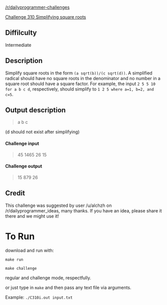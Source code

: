 [/r/dailyprogrammer-challenges](https://www.reddit.com/r/dailyprogrammer/)

[Challenge 310 Simplifying square roots](https://www.reddit.com/r/dailyprogrammer/comments/64y4cf/20170412_challenge_310_intermediate_simplifying/)

## Diffilculty

Intermediate

## Description

Simplify square roots in the form `(a sqrt(b))/(c sqrt(d))`. A simplified radical should have no square roots in the denominator and no number in a square root should have a square factor. For example, the input `2 5 5 10 for a b c d`, respectively, should simplify to `1 2 5 where a=1, b=2, and c=5`.

## Output description

> a b c

(d should not exist after simplifying)

#### Challenge input

>45 1465 26 15

#### Challenge output

>15 879 26

## Credit

This challenge was suggested by user /u/alchzh on /r/dailyprogrammer_ideas, many thanks. If you have an idea, please share it there and we might use it!

# To Run

download and run with:

`make run`

`make challenge`

regular and challenge mode, respectfully.

or just type in `make` and then pass any text file via arguments.

Example:
`./C310i.out input.txt`
